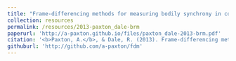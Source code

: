 ```yaml
---
title: "Frame-differencing methods for measuring bodily synchrony in conversation"
collection: resources
permalink: /resources/2013-paxton_dale-brm
paperurl: 'http://a-paxton.github.io/files/paxton_dale-2013-brm.pdf'
citation: '<b>Paxton, A.</b>, & Dale, R. (2013). Frame-differencing methods for measuring bodily synchrony in conversation. <i>Behavior Research Methods</i>, <i>45</i>(2), 329-343.'
githuburl: 'http://github.com/a-paxton/fdm'
---
```

